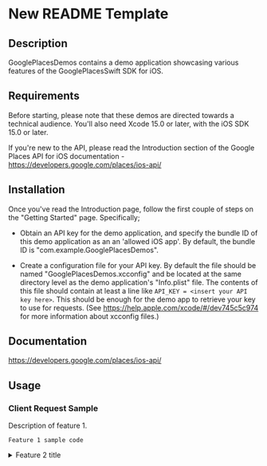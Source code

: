 # New README Template

## Description

GooglePlacesDemos contains a demo application showcasing various features of
the GooglePlacesSwift SDK for iOS.

## Requirements

Before starting, please note that these demos are directed towards a technical
audience. You'll also need Xcode 15.0 or later, with the iOS SDK 15.0 or later.

If you're new to the API, please read the Introduction section of the Google
Places API for iOS documentation - https://developers.google.com/places/ios-api/

## Installation

Once you've read the Introduction page, follow the first couple of steps on the
"Getting Started" page. Specifically;

  * Obtain an API key for the demo application, and specify the bundle ID of
    this demo application as an an 'allowed iOS app'. By default, the bundle ID
    is "com.example.GooglePlacesDemos".

  * Create a configuration file for your API key. By default the file should be
    named "GooglePlacesDemos.xcconfig" and be located at the same directory
    level as the demo application's "Info.plist" file. The contents of this file
    should contain at least a line like `API_KEY = <insert your API key here>`.
    This should be enough for the demo app to retrieve your key to use for
    requests. (See https://help.apple.com/xcode/#/dev745c5c974 for more
    information about xcconfig files.)

## Documentation

https://developers.google.com/places/ios-api/

## Usage

### Client Request Sample

Description of feature 1.

```
Feature 1 sample code
```

</details>

<details>
  <summary>Feature 2 title</summary>

### Configure

The "Configure" button on the startup page allows setting place properties and
autocomplete filter options that allows easy configuration that can apply
multiple samples.

## Contributing

Please see CONTRIBUTING.md

## Terms of Service

This library uses Google Maps Platform services, and any use of Google Maps
Platform is subject to the [Terms of Service](https://cloud.google.com/maps-platform/terms).

For clarity, this library, and each underlying component, is not a Google Maps
Platform Core Service.

## Support

This library is offered via an open source license. It is not governed by the
Google Maps Platform Support
[Technical Support Services Guidelines](https://cloud.google.com/maps-platform/terms/tssg),
the [SLA](https://cloud.google.com/maps-platform/terms/sla), or the
[Deprecation Policy](https://cloud.google.com/maps-platform/terms) (however,
any Google Maps Platform services used by the library remain subject to the
Google Maps Platform Terms of Service).

This library adheres to [semantic versioning](https://semver.org/) to indicate
when backwards-incompatible changes are introduced. Accordingly, while the
library is in version 0.x, backwards-incompatible changes may be introduced at
any time. 

If you find a bug, or have a feature request, please [file an issue]() on
GitHub. If you would like to get answers to technical questions from other
Google Maps Platform developers, ask through one of our
[developer community channels](https://developers.google.com/maps/developer-community).
If you'd like to contribute, please check the [Contributing guide]().

You can also discuss this library on our [Discord server](https://discord.gg/hYsWbmk).
   
